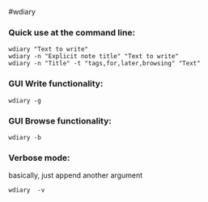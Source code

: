 #wdiary

### Quick use at the command line:

    wdiary "Text to write"
    wdiary -n "Explicit note title" "Text to write"
    wdiary -n "Title" -t "tags,for,later,browsing" "Text"

### GUI Write functionality:

    wdiary -g

### GUI Browse functionality:

    wdiary -b
    
### Verbose mode:
    
basically, just append another argument 

    wdiary  -v 
    

